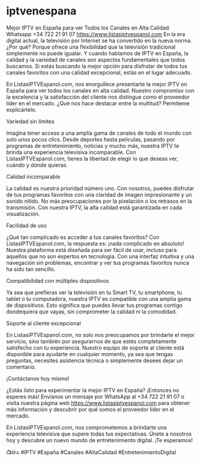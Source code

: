 # iptvenespana
Mejor IPTV en España para ver Todos los Canales en Alta Calidad.
Whatsapp +34 722 21 91 07
https://www.listasiptvespanol.com
En la era digital actual, la televisión por Internet se ha convertido en la nueva norma. ¿Por qué? Porque ofrece una flexibilidad que la televisión tradicional simplemente no puede igualar. Y cuando hablamos de IPTV en España, la calidad y la variedad de canales son aspectos fundamentales que todos buscamos. Si estás buscando la mejor opción para disfrutar de todos tus canales favoritos con una calidad excepcional, estás en el lugar adecuado.

En ListasIPTVEspanol.com, nos enorgullece presentarte la mejor IPTV en España para ver todos los canales en alta calidad. Nuestro compromiso con la excelencia y la satisfacción del cliente nos distingue como el proveedor líder en el mercado. ¿Qué nos hace destacar entre la multitud? Permíteme explicártelo.

Variedad sin límites

Imagina tener acceso a una amplia gama de canales de todo el mundo con solo unos pocos clics. Desde deportes hasta películas, pasando por programas de entretenimiento, noticias y mucho más, nuestra IPTV te brinda una experiencia televisiva incomparable. Con ListasIPTVEspanol.com, tienes la libertad de elegir lo que deseas ver, cuándo y dónde quieras.

Calidad incomparable

La calidad es nuestra prioridad número uno. Con nosotros, puedes disfrutar de tus programas favoritos con una claridad de imagen impresionante y un sonido nítido. No más preocupaciones por la pixelación o los retrasos en la transmisión. Con nuestra IPTV, la alta calidad está garantizada en cada visualización.

Facilidad de uso

¿Qué tan complicado es acceder a tus canales favoritos? Con ListasIPTVEspanol.com, la respuesta es: ¡nada complicado en absoluto! Nuestra plataforma está diseñada para ser fácil de usar, incluso para aquellos que no son expertos en tecnología. Con una interfaz intuitiva y una navegación sin problemas, encontrar y ver tus programas favoritos nunca ha sido tan sencillo.

Compatibilidad con múltiples dispositivos

Ya sea que prefieras ver la televisión en tu Smart TV, tu smartphone, tu tablet o tu computadora, nuestra IPTV es compatible con una amplia gama de dispositivos. Esto significa que puedes llevar tus programas contigo dondequiera que vayas, sin comprometer la calidad ni la comodidad.

Soporte al cliente excepcional

En ListasIPTVEspanol.com, no solo nos preocupamos por brindarte el mejor servicio, sino también por asegurarnos de que estés completamente satisfecho con tu experiencia. Nuestro equipo de soporte al cliente está disponible para ayudarte en cualquier momento, ya sea que tengas preguntas, necesites asistencia técnica o simplemente desees dejar un comentario.

¡Contáctanos hoy mismo!

¿Estás listo para experimentar la mejor IPTV en España? ¡Entonces no esperes más! Envíanos un mensaje por WhatsApp al +34 722 21 91 07 o visita nuestra página web https://www.listasiptvespanol.com para obtener más información y descubrir por qué somos el proveedor líder en el mercado.

En ListasIPTVEspanol.com, nos comprometemos a brindarte una experiencia televisiva que supere todas tus expectativas. Únete a nosotros hoy y descubre un nuevo mundo de entretenimiento digital. ¡Te esperamos!

📺🌐🔝 #IPTV #España #Canales #AltaCalidad #EntretenimientoDigital
